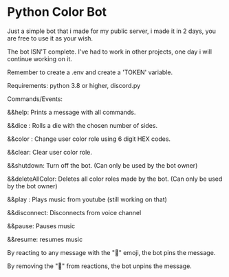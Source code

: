 # Python Color Bot

Just a simple bot that i made for my public server, i made it in 2 days, you are free to use it as your wish.

The bot ISN'T complete. I've had to work in other projects, one day i will continue working on it.

Remember to create a .env and create a 'TOKEN' variable.

Requirements:
python 3.8 or higher, discord.py

Commands/Events:

&&help:
	Prints a message with all commands.

&&dice <number>:
	Rolls a die with the chosen number of sides.

&&color <HEXcode>:
	Change user color role using 6 digit HEX codes.

&&clear:
	Clear user color role.

&&shutdown:
	Turn off the bot. (Can only be used by the bot owner)

&&deleteAllColor:
	Deletes all color roles made by the bot. (Can only be used by the bot owner)
	

&&play <youtube link>:
	Plays music from youtube (still working on that)
	

&&disconnect:
	Disconnects from voice channel
	

&&pause:
	Pauses music
	

&&resume:
	resumes music

By reacting to any message with the "📌" emoji, the bot pins the message.

By removing the "📌" from reactions, the bot unpins the message.
